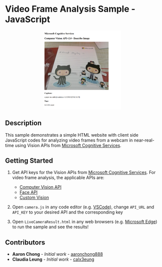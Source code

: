 # Video Frame Analysis Sample - JavaScript

<p align="center"><img alt="" src="https://github.com/aaronchong888/Cognitive-Samples-VideoFrameAnalysis/blob/javascript-implementation/JavaScript/LiveCameraSample/screenshot.png" width="50%"></p>

## Description

This sample demonstrates a simple HTML website with client side JavaScript codes for analyzing video frames from a webcam in near-real-time using Vision APIs from [Microsoft Cognitive Services][].

[Microsoft Cognitive Services]: https://azure.microsoft.com/en-us/services/cognitive-services/

## Getting Started

1. Get API keys for the Vision APIs from [Microsoft Cognitive Services][]. For video frame analysis, the applicable APIs are:
    - [Computer Vision API][]
    - [Face API][]
    - [Custom Vision][]

2. Open `camera.js` in any code editor (e.g. [VSCode](https://code.visualstudio.com/)), change `API_URL` and `API_KEY` to your desired API and the corresponding key

3. Open `LiveCameraResult.html` in any web browsers (e.g. [Microsoft Edge](https://www.microsoft.com/en-us/windows/microsoft-edge)) to run the sample and see the results!

[Microsoft Cognitive Services]: https://azure.microsoft.com/en-us/services/cognitive-services/directory/vision/
[Computer Vision API]: https://azure.microsoft.com/en-us/try/cognitive-services/?api=computer-vision
[Face API]: https://azure.microsoft.com/en-us/try/cognitive-services/?api=face-api
[Custom Vision]: https://www.customvision.ai/

## Contributors

* **Aaron Chong** - *Initial work* - [aaronchong888](https://github.com/aaronchong888)
* **Claudia Leung** - *Initial work* - [calx3eung](https://github.com/calx3eung)